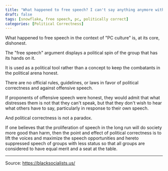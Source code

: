 ```yaml
---
title: "What happened to free speech? I can't say anything anymore without someone taking offense. PC culture is out of control!"
draft: false
tags: [snowflake, free speech, pc, politically correct]
categories: [Political Correctness]
---
```


What happened to free speech in the context of "PC culture" is, at its core, dishonest.  
  
The "free speech" argument displays a political spin of the group that has its hands on it.  
  
It is used as a political tool rather than a concept to keep the combatants in the political arena honest.  
  
There are no official rules, guidelines, or laws in favor of political correctness and against offensive speech.  
  
If proponents of offensive speech were honest, they would admit that what distresses them is not that they can't speak, but that they don't wish to hear what others have to say, particularly in response to their own speech.  
  
And political correctness is not a paradox.  
  
If one believes that the proliferation of speech in the long run will do society more good than harm, then the point and effect of political correctness is to lift the voices and maximize the speech opportunities and hereto suppressed speech of groups with less status so that all groups are considered to have equal merit and a seat at the table.

----
Source: https://blacksocialists.us/

